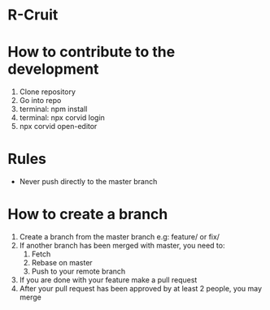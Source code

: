 # R-Cruit

# How to contribute to the development
1. Clone repository
2. Go into repo
3. terminal: npm install
4. terminal: npx corvid login
5. npx corvid open-editor

# Rules
* Never push directly to the master branch

# How to create a branch
1. Create a branch from the master branch e.g: feature/<feature-name> or fix/<fix-name>
2. If another branch has been merged with master, you need to:
    1. Fetch 
    2. Rebase on master
    3. Push to your remote branch
3. If you are done with your feature make a pull request
4. After your pull request has been approved by at least 2 people, you may merge